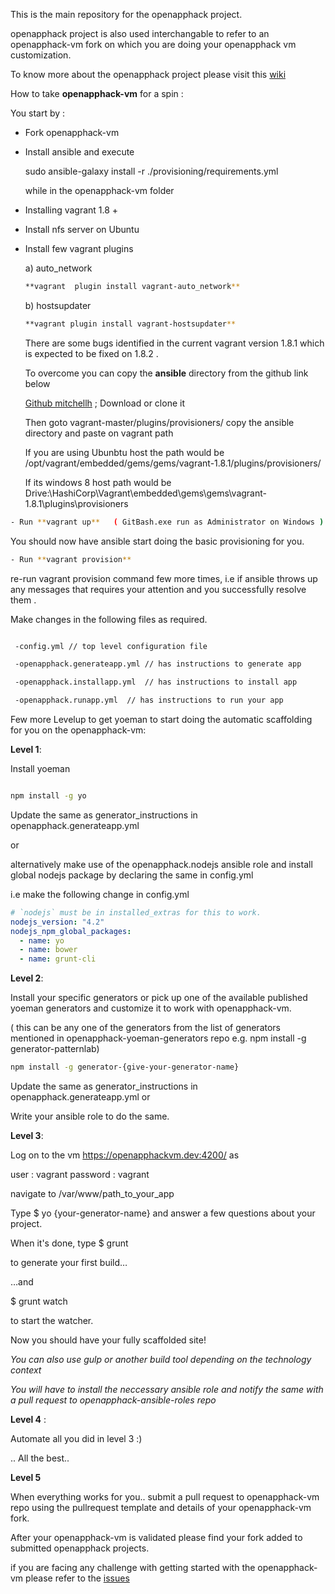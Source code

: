 
This is the main repository for the openapphack project. 

openapphack project is also used interchangable to refer to an openapphack-vm fork on which you are doing your openapphack vm customization.

To know more about the openapphack project please visit this [wiki](https://github.com/WiproOpenSourcePractice/openapphack/wiki)



How to take **openapphack-vm** for a spin :

You start by :

- Fork openapphack-vm

- Install ansible and execute 
  
  sudo ansible-galaxy install -r ./provisioning/requirements.yml 

  while in the openapphack-vm folder

- Installing vagrant 1.8 +

- Install nfs server on Ubuntu

- Install few vagrant plugins

  a) auto_network
  
  ```sh
  **vagrant  plugin install vagrant-auto_network**
  
  ```
  
  b) hostsupdater
  
  ```sh
  **vagrant plugin install vagrant-hostsupdater**
  
  ```
  
  There are some bugs identified in the current vagrant version 1.8.1 which is expected to be fixed on 1.8.2 .
  
  
  To overcome you can copy the **ansible** directory from the github link below 
  
    [Github mitchellh](https://github.com/mitchellh/vagrant/)   ; Download or clone it 
  
   Then goto vagrant-master/plugins/provisioners/  copy the ansible directory and paste on vagrant path

  
  If you are using Ubunbtu host the path would be /opt/vagrant/embedded/gems/gems/vagrant-1.8.1/plugins/provisioners/
  
  If its windows 8 host path would be Drive:\HashiCorp\Vagrant\embedded\gems\gems\vagrant-1.8.1\plugins\provisioners
  
```sh
- Run **vagrant up**   ( GitBash.exe run as Administrator on Windows ) 

```

You should now have ansible start doing the basic provisioning for you.

```sh
- Run **vagrant provision**

```

re-run vagrant provision command few more times, i.e  if ansible throws up any messages that requires your attention and you successfully resolve them .


Make changes in the following files as required.

```sh

 -config.yml // top level configuration file

 -openapphack.generateapp.yml // has instructions to generate app

 -openapphack.installapp.yml  // has instructions to install app

 -openapphack.runapp.yml  // has instructions to run your app

```


Few more Levelup to get yoeman to start doing the automatic scaffolding for you on the openapphack-vm:

**Level 1**:

Install yoeman

```sh 

npm install -g yo

```

Update the same as generator_instructions in  openapphack.generateapp.yml 

or  

alternatively make use of the openapphack.nodejs ansible role and install global nodejs package by declaring the same in config.yml 

i.e make the following change in config.yml

```yml
# `nodejs` must be in installed_extras for this to work.
nodejs_version: "4.2"
nodejs_npm_global_packages:
  - name: yo
  - name: bower
  - name: grunt-cli
```


**Level 2**:

Install your specific generators or pick up one of the available published yoeman generators and customize it to work with openapphack-vm.

( this can be any one of the generators from the list of generators mentioned in openapphack-yoeman-generators repo e.g. npm install -g generator-patternlab)

```sh
npm install -g generator-{give-your-generator-name} 

```

Update the same as generator_instructions in  openapphack.generateapp.yml or

Write your ansible role to do the same.

**Level 3**:

Log on to the vm https://openapphackvm.dev:4200/ as

 user : vagrant
 password : vagrant

navigate to /var/www/path_to_your_app

Type $ yo {your-generator-name}
and answer a few questions about your project.

When it's done, type
$ grunt

to generate your first build…

…and

$ grunt watch

to start the watcher.

Now you should have your fully scaffolded site!


*You can also use gulp or another build tool depending on the technology context*

*You will have to install the neccessary ansible role and notify the same with a pull request to openapphack-ansible-roles repo*


**Level 4** :

Automate all you did in level 3 :)

.. All the best..

**Level 5**

When everything works for you.. submit a pull request to openapphack-vm repo using the pullrequest template and details of your openapphack-vm fork.

After your openapphack-vm is validated please find your fork added to submitted openapphack projects.

if you are facing any challenge with getting started with the openapphack-vm please refer to the [issues](https://github.com/WiproOpenSourcePractice/openapphack-vm/issues) 

